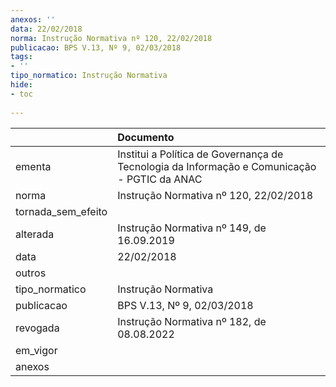 ```yaml
---
anexos: ''
data: 22/02/2018
norma: Instrução Normativa nº 120, 22/02/2018
publicacao: BPS V.13, Nº 9, 02/03/2018
tags:
- ''
tipo_normatico: Instrução Normativa
hide: 
- toc 
 
---
```


|                    | Documento                                                                                   |
|:-------------------|:--------------------------------------------------------------------------------------------|
| ementa             | Institui a Política de Governança de Tecnologia da Informação e Comunicação - PGTIC da ANAC |
| norma              | Instrução Normativa nº 120, 22/02/2018                                                      |
| tornada_sem_efeito |                                                                                             |
| alterada           | Instrução Normativa nº 149, de 16.09.2019                                                   |
| data               | 22/02/2018                                                                                  |
| outros             |                                                                                             |
| tipo_normatico     | Instrução Normativa                                                                         |
| publicacao         | BPS V.13, Nº 9, 02/03/2018                                                                  |
| revogada           | Instrução Normativa nº 182, de 08.08.2022                                                   |
| em_vigor           |                                                                                             |
| anexos             |                                                                                             |